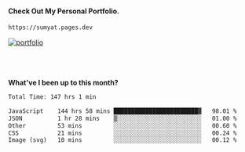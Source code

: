#### Check Out My Personal Portfolio.
````bash
https://sumyat.pages.dev
````

<a href='https://sumyat.pages.dev/'>
    <img src='https://github.com/sumyat-aung/sumyat-aung/assets/108873224/c9b4f2be-c585-4dd3-84e1-692c3854a6d8' alt='portfolio' align='center' />
</a>


<br />
<br />


<br />
<br />

**What've I been up to this month?**

<!--START_SECTION:waka-->

```txt
Total Time: 147 hrs 1 min

JavaScript    144 hrs 58 mins ████████████████████████▓   98.01 %
JSON          1 hr 28 mins    ▒░░░░░░░░░░░░░░░░░░░░░░░░   01.00 %
Other         53 mins         ░░░░░░░░░░░░░░░░░░░░░░░░░   00.60 %
CSS           21 mins         ░░░░░░░░░░░░░░░░░░░░░░░░░   00.24 %
Image (svg)   10 mins         ░░░░░░░░░░░░░░░░░░░░░░░░░   00.12 %
```

<!--END_SECTION:waka-->





